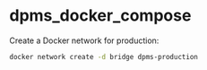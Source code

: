 # dpms_docker_compose



Create a Docker network for production:
```bash
docker network create -d bridge dpms-production
```